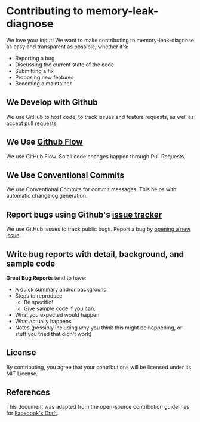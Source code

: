 # Contributing to memory-leak-diagnose

We love your input! We want to make contributing to memory-leak-diagnose as easy and transparent as possible, whether it's:

- Reporting a bug
- Discussing the current state of the code
- Submitting a fix
- Proposing new features
- Becoming a maintainer

## We Develop with Github
We use GitHub to host code, to track issues and feature requests, as well as accept pull requests.

## We Use [Github Flow](https://guides.github.com/introduction/flow/index.html)
We use GitHub Flow. So all code changes happen through Pull Requests.

## We Use [Conventional Commits](https://www.conventionalcommits.org/)
We use Conventional Commits for commit messages. This helps with automatic changelog generation.

## Report bugs using Github's [issue tracker](https://github.com/yourusername/memory-leak-diagnose/issues)
We use GitHub issues to track public bugs. Report a bug by [opening a new issue](https://github.com/yourusername/memory-leak-diagnose/issues/new).

## Write bug reports with detail, background, and sample code

**Great Bug Reports** tend to have:

- A quick summary and/or background
- Steps to reproduce
  - Be specific!
  - Give sample code if you can.
- What you expected would happen
- What actually happens
- Notes (possibly including why you think this might be happening, or stuff you tried that didn't work)

## License
By contributing, you agree that your contributions will be licensed under its MIT License.

## References
This document was adapted from the open-source contribution guidelines for [Facebook's Draft](https://github.com/facebook/draft-js/blob/a9316a723f9e918afde44dea68b5f9f39b7d9b00/CONTRIBUTING.md). 